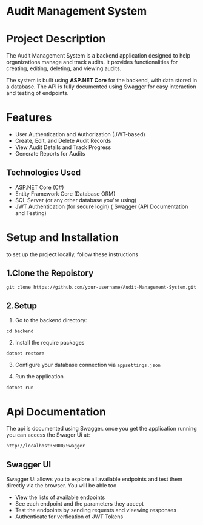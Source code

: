 # Audit Management System
# Project Description
The Audit Management System is a backend application designed to help organizations manage and track audits. It provides functionalities for creating, editing, deleting, and viewing audits.

The system is built using **ASP.NET Core** for the backend, with data stored in a database. The API is fully documented using Swagger for easy interaction and testing of endpoints.



# Features 
* User Authentication and Authorization (JWT-based)
* Create, Edit, and Delete Audit Records
* View Audit Details and Track Progress
* Generate Reports for Audits
## Technologies Used
* ASP.NET Core (C#)
* Entity Framework Core (Database ORM)
* SQL Server (or any other database you're using)
* JWT Authentication (for secure login)
( Swagger (API Documentation and Testing)

# Setup and Installation
to set up the project locally, follow these instructions


## 1.Clone the Repoistory
   ```git clone https://github.com/your-username/Audit-Management-System.git```

## 2.Setup
1. Go to the backend directory:
```
cd backend
```
2. Install the require packages
```
dotnet restore
```


3. Configure your database connection via `appsettings.json`

4. Run the application
  ``` 
  dotnet run
  ```
# Api Documentation
The api is documented using Swagger. once you get the application running you can access the Swager Ui at:
``` 
http://localhost:5000/Swagger
  ```
## Swagger UI

Swagger Ui allows you to explore all available endpoints and test them directly via the browser. You will be able too 

* View the lists of available endpoints
* See each endpoint and the parameters they accept
* Test the endpoints by sending requests and vieewing responses
* Authenticate for verfication of JWT Tokens